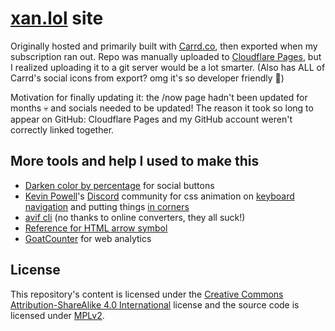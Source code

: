 # [xan.lol](https://xan.lol) site

Originally hosted and primarily built with [Carrd.co](https://carrd.co), then exported when my subscription ran out. Repo was manually uploaded to [Cloudflare Pages](https://pages.cloudflare.com/), but I realized uploading it to a git server would be a lot smarter. (Also has ALL of Carrd's social icons from export? omg it's so developer friendly 🥰)

Motivation for finally updating it: the /now page hadn't been updated for months 💀 and socials needed to be updated!
The reason it took so long to appear on GitHub: Cloudflare Pages and my GitHub account weren't correctly linked together.

## More tools and help I used to make this

- [Darken color by percentage](https://mdigi.tools/darken-color/?percentage=75) for social buttons
- [Kevin Powell](https://www.kevinpowell.co/)'s [Discord](https://discord.gg/9Rc6WNhNGJ) community for css animation on [keyboard navigation](https://discord.com/channels/436251713830125568/1045906337126699028) and putting things [in corners](https://discord.com/channels/436251713830125568/1029877005270909119)
- [avif cli](https://github.com/lovell/avif-cli) (no thanks to online converters, they all suck!)
- [Reference for HTML arrow symbol](https://www.toptal.com/designers/htmlarrows/arrows/right-arrow/)
- [GoatCounter](https://www.goatcounter.com/) for web analytics

## License

This repository's content is licensed under the [Creative Commons Attribution-ShareAlike 4.0 International](https://creativecommons.org/licenses/by-sa/4.0/) license and the source code is licensed under [MPLv2](LICENSE).
